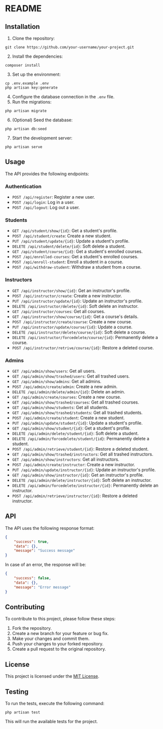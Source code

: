 # README

## Installation

1. Clone the repository:
```
git clone https://github.com/your-username/your-project.git
```
2. Install the dependencies:
```
composer install
```
3. Set up the environment:
```
cp .env.example .env
php artisan key:generate
```
4. Configure the database connection in the `.env` file.
5. Run the migrations:
```
php artisan migrate
```
6. (Optional) Seed the database:
```
php artisan db:seed
```
7. Start the development server:
```
php artisan serve
```

## Usage

The API provides the following endpoints:

### Authentication
- `POST /api/register`: Register a new user.
- `POST /api/login`: Log in a user.
- `POST /api/logout`: Log out a user.

### Students
- `GET /api/student/show/{id}`: Get a student's profile.
- `POST /api/student/create`: Create a new student.
- `PUT /api/student/update/{id}`: Update a student's profile.
- `DELETE /api/student/delete/{id}`: Soft delete a student.
- `GET /api/student/course/{id}`: Get a student's enrolled courses.
- `POST /api/enrolled-courses`: Get a student's enrolled courses.
- `POST /api/enroll-student`: Enroll a student in a course.
- `POST /api/withdraw-student`: Withdraw a student from a course.

### Instructors
- `GET /api/instructor/show/{id}`: Get an instructor's profile.
- `POST /api/instructor/create`: Create a new instructor.
- `PUT /api/instructor/update/{id}`: Update an instructor's profile.
- `DELETE /api/instructor/delete/{id}`: Soft delete an instructor.
- `GET /api/instructor/courses`: Get all courses.
- `GET /api/instructor/show/course/{id}`: Get a course's details.
- `POST /api/instructor/create/course`: Create a new course.
- `PUT /api/instructor/update/course/{id}`: Update a course.
- `DELETE /api/instructor/delete/course/{id}`: Soft delete a course.
- `DELETE /api/instructor/forcedelete/course/{id}`: Permanently delete a course.
- `POST /api/instructor/retrive/course/{id}`: Restore a deleted course.

### Admins
- `GET /api/admin/show/users`: Get all users.
- `GET /api/admin/show/trashed/users`: Get all trashed users.
- `GET /api/admin/show/admins`: Get all admins.
- `POST /api/admin/create/admin`: Create a new admin.
- `DELETE /api/admin/delete/admin/{id}`: Delete an admin.
- `GET /api/admin/create/courses`: Create a new course.
- `GET /api/admin/show/trashed/courses`: Get all trashed courses.
- `GET /api/admin/show/students`: Get all students.
- `GET /api/admin/show/trashed/students`: Get all trashed students.
- `POST /api/admin/create/student`: Create a new student.
- `PUT /api/admin/update/student/{id}`: Update a student's profile.
- `GET /api/admin/show/student/{id}`: Get a student's profile.
- `DELETE /api/admin/delete/student/{id}`: Soft delete a student.
- `DELETE /api/admin/forcedelete/student/{id}`: Permanently delete a student.
- `POST /api/admin/retrieve/student/{id}`: Restore a deleted student.
- `GET /api/admin/show/trashed/instructors`: Get all trashed instructors.
- `GET /api/admin/show/instructors`: Get all instructors.
- `POST /api/admin/create/instructor`: Create a new instructor.
- `PUT /api/admin/update/instructor/{id}`: Update an instructor's profile.
- `GET /api/admin/show/instructor/{id}`: Get an instructor's profile.
- `DELETE /api/admin/delete/instructor/{id}`: Soft delete an instructor.
- `DELETE /api/admin/forcedelete/instructor/{id}`: Permanently delete an instructor.
- `POST /api/admin/retrieve/instructor/{id}`: Restore a deleted instructor.

## API

The API uses the following response format:

```json
{
    "success": true,
    "data": {},
    "message": "Success message"
}
```

In case of an error, the response will be:

```json
{
    "success": false,
    "data": {},
    "message": "Error message"
}
```

## Contributing

To contribute to this project, please follow these steps:

1. Fork the repository.
2. Create a new branch for your feature or bug fix.
3. Make your changes and commit them.
4. Push your changes to your forked repository.
5. Create a pull request to the original repository.

## License

This project is licensed under the [MIT License](LICENSE).

## Testing

To run the tests, execute the following command:

```
php artisan test
```

This will run the available tests for the project.